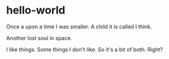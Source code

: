 # hello-world
Once a upon a time I was smaller. A child it is called I think.

Another lost soul in space.

I like things. Some things I don't like. So it's a bit of both. Right?
